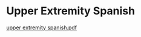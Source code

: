 # Upper Extremity Spanish

[upper extremity spanish.pdf](Upper%20Extremity%20Spanish%209d2010ba3f2141adb71cdd21812b12cc/upper_extremity_spanish.pdf)